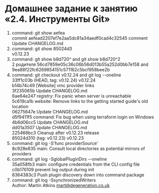 # Домашнее задание к занятию «2.4. Инструменты Git»
1. command: git show aefea <br />commit aefead2207ef7e2aa5dc81a34aedf0cad4c32545 comment Update CHANGELOG.md
1. command: git show 85024d3<br /> v0.12.23
1. command: git show b8d720^ and git show b8d720^2<br /> 
   2 родителя 56cd7859e05c36c06b56d013b55a252d0bb7e158 and 9ea88f22fc6269854151c571162c5bcf958bee2b
1. command: git checkout v0.12.24 and git log --oneline <br />
   33ff1c03b (HEAD, tag: v0.12.24) v0.12.24<br />
   b14b74c49 [Website] vmc provider links<br />
   3f235065b Update CHANGELOG.md<br />
   6ae64e247 registry: Fix panic when server is unreachable<br />
   5c619ca1b website: Remove links to the getting started guide's old location<br />
   06275647e Update CHANGELOG.md<br />
   d5f9411f5 command: Fix bug when using terraform login on Windows<br />
   4b6d06cc5 Update CHANGELOG.md<br />
   dd01a3507 Update CHANGELOG.md<br />
   225466bc3 Cleanup after v0.12.23 release<br />
   85024d310 (tag: v0.12.23) v0.12.23<br />
1. command:  git log -S'func providerSource' <br />
   8c928e835 main: Consult local directories as potential mirrors of providers
1. command: git log -SglobalPluginDirs --oneline<br />
   35a058fb3 main: configure credentials from the CLI config file<br />
   c0b176109 prevent log output during init<br />
   8364383c3 Push plugin discovery down into command package
1. command: git log -SsynchronizedWriters<br />
   Author: Martin Atkins <mart@degeneration.co.uk>

 
